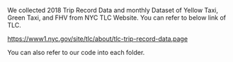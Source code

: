 We collected 2018 Trip Record Data and monthly Dataset of Yellow Taxi, Green Taxi, and FHV from NYC TLC Website. You can refer to below link of TLC.

https://www1.nyc.gov/site/tlc/about/tlc-trip-record-data.page

You can also refer to our code into each folder. 